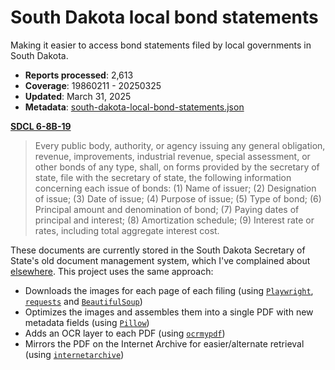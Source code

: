 # South Dakota local bond statements

Making it easier to access bond statements filed by local governments in South Dakota.

- **Reports processed**: 2,613
- **Coverage**: 19860211 - 20250325
- **Updated**: March 31, 2025
- **Metadata**: [south-dakota-local-bond-statements.json](south-dakota-local-bond-statements.json)

**[SDCL 6-8B-19](https://sdlegislature.gov/Statutes/6-8B-19)**
> Every public body, authority, or agency issuing any general obligation, revenue, improvements, industrial revenue, special assessment, or other bonds of any type, shall, on forms provided by the secretary of state, file with the secretary of state, the following information concerning each issue of bonds:
(1)    Name of issuer;
(2)    Designation of issue;
(3)    Date of issue;
(4)    Purpose of issue;
(5)    Type of bond;
(6)    Principal amount and denomination of bond;
(7)    Paying dates of principal and interest;
(8)    Amortization schedule;
(9)    Interest rate or rates, including total aggregate interest cost.

These documents are currently stored in the South Dakota Secretary of State's old document management system, which I've complained about [elsewhere](https://github.com/cjwinchester/south-dakota-newspaper-circulation/tree/main?tab=readme-ov-file#overview). This project uses the same approach:
- Downloads the images for each page of each filing (using [`Playwright`](https://playwright.dev/python/), [`requests`](https://requests.readthedocs.io/en/latest/) and [`BeautifulSoup`](https://www.crummy.com/software/BeautifulSoup/bs4/doc/))
- Optimizes the images and assembles them into a single PDF with new metadata fields (using [`Pillow`](https://pillow.readthedocs.io/en/stable/index.html))
- Adds an OCR layer to each PDF (using [`ocrmypdf`](https://ocrmypdf.readthedocs.io/en/latest/index.html))
- Mirrors the PDF on the Internet Archive for easier/alternate retrieval (using [`internetarchive`](https://archive.org/developers/internetarchive/))
